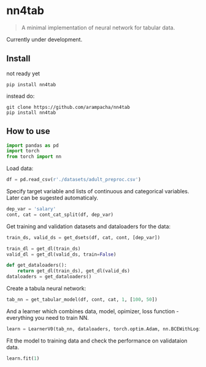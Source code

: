 # nn4tab
> A minimal implementation of neural network for tabular data.


Currently under development.

## Install

not ready yet

```
pip install nn4tab
```

instead do:

```
git clone https://github.com/arampacha/nn4tab
pip install nn4tab
```

## How to use

```python
import pandas as pd
import torch
from torch import nn
```

Load data:

```python
df = pd.read_csv(r'./datasets/adult_preproc.csv')
```

Specify target variable and lists of continuous and categorical variables. Later can be sugested automaticaly.

```python
dep_var = 'salary'
cont, cat = cont_cat_split(df, dep_var)
```

Get training and validation datasets and dataloaders for the data:

```python
train_ds, valid_ds = get_dsets(df, cat, cont, [dep_var])
```

```python
train_dl = get_dl(train_ds)
valid_dl = get_dl(valid_ds, train=False)
```

```python
def get_dataloaders():
    return get_dl(train_ds), get_dl(valid_ds)
dataloaders = get_dataloaders()
```

Create a tabula neural network:

```python
tab_nn = get_tabular_model(df, cont, cat, 1, [100, 50])
```

And a learner which combines data, model, opimizer, loss function - everything you need to train NN.

```python
learn = LearnerV0(tab_nn, dataloaders, torch.optim.Adam, nn.BCEWithLogitsLoss(), metrics=accuracy_binary)
```

Fit the model to training data and check the performance on validataion data.

```python
learn.fit(1)
```
